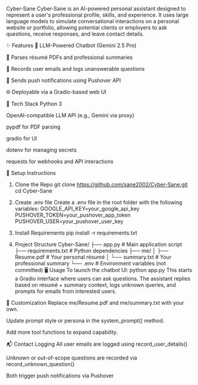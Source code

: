 Cyber‑Sane
Cyber‑Sane is an AI-powered personal assistant designed to represent a user's professional profile, skills, and experience. It uses large language models to simulate conversational interactions on a personal website or portfolio, allowing potential clients or employers to ask questions, receive responses, and leave contact details.

✨ Features
🧠 LLM-Powered Chatbot (Gemini 2.5 Pro)

📄 Parses résumé PDFs and professional summaries

🤖 Records user emails and logs unanswerable questions

🔔 Sends push notifications using Pushover API

🌐 Deployable via a Gradio-based web UI

🧰 Tech Stack
Python 3

OpenAI-compatible LLM API (e.g., Gemini via proxy)

pypdf for PDF parsing

gradio for UI

dotenv for managing secrets

requests for webhooks and API interactions


🚀 Setup Instructions
1. Clone the Repo
git clone https://github.com/sane2002/Cyber-Sane.git
cd Cyber-Sane

3. Create .env file
Create a .env file in the root folder with the following variables:
GOOGLE_API_KEY=your_google_api_key
PUSHOVER_TOKEN=your_pushover_app_token
PUSHOVER_USER=your_pushover_user_key

3. Install Requirements
pip install -r requirements.txt


5. Project Structure
Cyber-Sane/
├── app.py               # Main application script
├── requirements.txt     # Python dependencies
├── me/
│   ├── Resume.pdf       # Your personal résumé
│   └── summary.txt      # Your professional summary
└── .env                 # Environment variables (not committed)
🖥️ Usage
To launch the chatbot UI:
python app.py
This starts a Gradio interface where users can ask questions. The assistant replies based on résumé + summary context, logs unknown queries, and prompts for emails from interested users.

🔧 Customization
Replace me/Resume.pdf and me/summary.txt with your own.

Update prompt style or persona in the system_prompt() method.

Add more tool functions to expand capability.

📬 Contact Logging
All user emails are logged using record_user_details()

Unknown or out-of-scope questions are recorded via record_unknown_question()

Both trigger push notifications via Pushover

